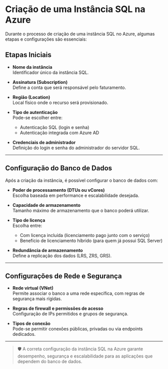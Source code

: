 # Criação de uma Instância SQL na Azure

Durante o processo de criação de uma instância SQL no Azure, algumas etapas e configurações são essenciais:

## Etapas Iniciais

- **Nome da instância**  
  Identificador único da instância SQL.

- **Assinatura (Subscription)**  
  Define a conta que será responsável pelo faturamento.

- **Região (Location)**  
  Local físico onde o recurso será provisionado.

- **Tipo de autenticação**  
  Pode-se escolher entre:
  - Autenticação SQL (login e senha)
  - Autenticação integrada com Azure AD

- **Credenciais de administrador**  
  Definição do login e senha do administrador do servidor SQL.

---

## Configuração do Banco de Dados

Após a criação da instância, é possível configurar o banco de dados com:

- **Poder de processamento (DTUs ou vCores)**  
  Escolha baseada em performance e escalabilidade desejada.

- **Capacidade de armazenamento**  
  Tamanho máximo de armazenamento que o banco poderá utilizar.

- **Tipo de licença**  
  Escolha entre:
  - Com licença incluída (licenciamento pago junto com o serviço)
  - Benefício de licenciamento híbrido (para quem já possui SQL Server)

- **Redundância de armazenamento**  
  Define a replicação dos dados (LRS, ZRS, GRS).

---

## Configurações de Rede e Segurança

- **Rede virtual (VNet)**  
  Permite associar o banco a uma rede específica, com regras de segurança mais rígidas.

- **Regras de firewall e permissões de acesso**  
  Configuração de IPs permitidos e grupos de segurança.

- **Tipos de conexão**  
  Pode-se permitir conexões públicas, privadas ou via endpoints dedicados.

---

> 🛡️ A correta configuração da instância SQL na Azure garante desempenho, segurança e escalabilidade para as aplicações que dependem do banco de dados.
